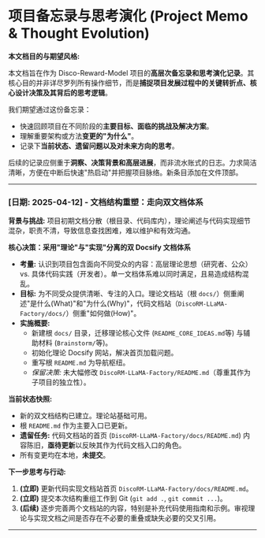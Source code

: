 # 项目备忘录与思考演化 (Project Memo & Thought Evolution)

**本文档目的与期望风格:**

本文档旨在作为 Disco-Reward-Model 项目的**高层次备忘录和思考演化记录**。其核心目的并非详尽罗列所有操作细节，而是**捕捉项目发展过程中的关键转折点、核心设计决策及其背后的思考逻辑**。

我们期望通过这份备忘录：
*   快速回顾项目在不同阶段的**主要目标、面临的挑战及解决方案**。
*   理解重要架构或方法**变更的"为什么"**。
*   记录下**当前状态、遗留问题以及对未来方向的思考**。

后续的记录应侧重于**洞察、决策背景和高层进展**，而非流水账式的日志。力求简洁清晰，方便在中断后快速"热启动"并把握项目脉络。新条目添加在文件顶部。

---

### [日期: 2025-04-12] - 文档结构重塑：走向双文档体系

**背景与挑战:**
项目初期文档分散（根目录、代码库内），理论阐述与代码实现细节混杂，职责不清，导致信息查找困难，难以维护和有效沟通。

**核心决策：采用"理论"与"实现"分离的双 Docsify 文档体系**
*   **考量:** 认识到项目包含面向不同受众的内容：高层理论思想（研究者、公众） vs. 具体代码实践（开发者）。单一文档体系难以同时满足，且易造成结构混乱。
*   **目标:** 为不同受众提供清晰、专注的入口。理论文档站（根 `docs/`）侧重阐述"是什么(What)"和"为什么(Why)"，代码文档站（`DiscoRM-LLaMA-Factory/docs/`）侧重"如何做(How)"。
*   **实施概要:**
    *   新建根 `docs/` 目录，迁移理论核心文件 (`README_CORE_IDEAS.md`等) 与辅助材料 (`Brainstorm/`等)。
    *   初始化理论 Docsify 网站，解决首页加载问题。
    *   重写根 `README.md` 为导航枢纽。
    *   *保留决策:* 未大幅修改 `DiscoRM-LLaMA-Factory/README.md`（尊重其作为子项目的独立性）。

**当前状态快照:**
*   新的双文档结构已建立。理论站基础可用。
*   根 `README.md` 作为主要入口已更新。
*   **遗留任务:** 代码文档站的首页 (`DiscoRM-LLaMA-Factory/docs/README.md`) 内容陈旧，**亟待更新**以反映其作为代码文档入口的角色。
*   所有变更均在本地，**未提交**。

**下一步思考与行动:**
1.  **(立即)** 更新代码实现文档站首页 `DiscoRM-LLaMA-Factory/docs/README.md`。
2.  **(立即)** 提交本次结构重组工作到 Git (`git add .`, `git commit ...`)。
3.  **(后续)** 逐步完善两个文档站的内容，特别是补充代码使用指南和示例。审视理论与实现文档之间是否存在不必要的重叠或缺失必要的交叉引用。

--- 
